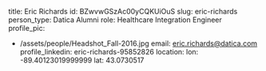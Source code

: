 title: Eric Richards
id: BZwvwGSzAc00yCQKUiOuS
slug: eric-richards
person_type: Datica Alumni
role: Healthcare Integration Engineer
profile_pic:
  - /assets/people/Headshot_Fall-2016.jpg
email: eric.richards@datica.com
profile_linkedin: eric-richards-95852826
location:
  lon: -89.40123019999999
  lat: 43.0730517
